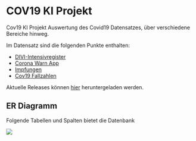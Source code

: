 # COV19 KI Projekt
Cov19 KI Projekt
Auswertung des Covid19 Datensatzes, über verschiedene Bereiche hinweg.

Im Datensatz sind die folgenden Punkte enthalten:
+ [DIVI-Intensivregister](https://www.intensivregister.de/#/index)
+ [Corona Warn App](https://www.coronawarn.app/de/analysis/)
+ [Impfungen](https://impfdashboard.de/daten)
+ [Cov19 Fallzahlen](https://github.com/robert-koch-institut/SARS-CoV-2_Infektionen_in_Deutschland)

Aktuelle Releases können [hier](https://github.com/BackInBash/cov19-ki/releases) heruntergeladen werden.

## ER Diagramm
Folgende Tabellen und Spalten bietet die Datenbank

![](ER-Diagram.bmp)